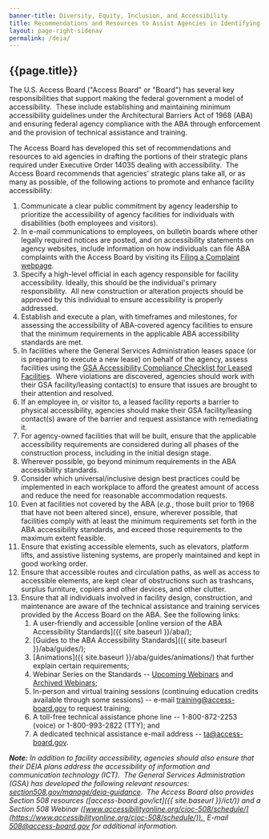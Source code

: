 ```yaml
---
banner-title: Diversity, Equity, Inclusion, and Accessibility
title: Recommendations and Resources to Assist Agencies in Identifying and Advancing Priorities for Facility Accessibility
layout: page-right-sidenav
permalink: /deia/
---
```


## {{page.title}}

The U.S. Access Board ("Access Board" or "Board") has several key responsibilities that support making the federal government a model of accessibility.  These include establishing and maintaining minimum accessibility guidelines under the Architectural Barriers Act of 1968 (ABA) and ensuring federal agency compliance with the ABA through enforcement and the provision of technical assistance and training.

The Access Board has developed this set of recommendations and resources to aid agencies in drafting the portions of their strategic plans required under Executive Order 14035 dealing with accessibility.  The Access Board recommends that agencies' strategic plans take all, or as many as possible, of the following actions to promote and enhance facility accessibility:

1. Communicate a clear public commitment by agency leadership to prioritize the accessibility of agency facilities for individuals with disabilities (both employees and visitors).
2. In e-mail communications to employees, on bulletin boards where other legally required notices are posted, and on accessibility statements on agency websites, include information on how individuals can file ABA complaints with the Access Board by visiting its [Filing a Complaint webpage](https://www.access-board.gov/enforcement/).
3. Specify a high-level official in each agency responsible for facility accessibility. Ideally, this should be the individual's primary responsibility.  All new construction or alteration projects should be approved by this individual to ensure accessibility is properly addressed.
4. Establish and execute a plan, with timeframes and milestones, for assessing the accessibility of ABA-covered agency facilities to ensure that the minimum requirements in the applicable ABA accessibility standards are met.
5. In facilities where the General Services Administration leases space (or is preparing to execute a new lease) on behalf of the agency, assess facilities using the [GSA Accessibility Compliance Checklist for Leased Facilities](https://www.gsa.gov/cdnstatic/ABAAS_Leasing_Checklist_FINAL_R2C15-e_0Z5RDZ-i34K-pR.pdf).  Where violations are discovered, agencies should work with their GSA facility/leasing contact(s) to ensure that issues are brought to their attention and resolved.
6. If an employee in, or visitor to, a leased facility reports a barrier to physical accessibility, agencies should make their GSA facility/leasing contact(s) aware of the barrier and request assistance with remediating it.
7. For agency-owned facilities that will be built, ensure that the applicable accessibility requirements are considered during all phases of the construction process, including in the initial design stage.
8. Wherever possible, go beyond minimum requirements in the ABA accessibility standards.
9. Consider which universal/inclusive design best practices could be implemented in each workplace to afford the greatest amount of access and reduce the need for reasonable accommodation requests.
10. Even at facilities not covered by the ABA (*e.g.*, those built prior to 1968 that have not been altered since), ensure, wherever possible, that facilities comply with at least the minimum requirements set forth in the ABA accessibility standards, and exceed those requirements to the maximum extent feasible.
11. Ensure that existing accessible elements, such as elevators, platform lifts, and assistive listening systems, are properly maintained and kept in good working order.
12. Ensure that accessible routes and circulation paths, as well as access to accessible elements, are kept clear of obstructions such as trashcans, surplus furniture, copiers and other devices, and other clutter.
13. Ensure that all individuals involved in facility design, construction, and maintenance are aware of the technical assistance and training services provided by the Access Board on the ABA. See the following links:
    1. A user-friendly and accessible [online version of the ABA Accessibility Standards]({{ site.baseurl }}/aba/);
    2. [Guides to the ABA Accessibility Standards]({{ site.baseurl }}/aba/guides/);
    3. [Animations]({{ site.baseurl }}/aba/guides/animations/) that further explain certain requirements;
    4. Webinar Series on the Standards -- [Upcoming Webinars](https://www.accessibilityonline.org/ao/schedule/) and [Archived Webinars](https://www.accessibilityonline.org/ao/archives/);
    5. In-person and virtual training sessions (continuing education credits available through some sessions) -- e-mail <training@access-board.gov> to request training;
    6. A toll-free technical assistance phone line -- 1-800-872-2253 (voice) or 1-800-993-2822 (TTY); and
    7. A dedicated technical assistance e-mail address -- <ta@access-board.gov>.

_**Note:** In addition to facility accessibility, agencies should also ensure that their DEIA plans address the accessibility of information and communication technology (ICT).  The General Services Administration (GSA) has developed the following relevant resources: [section508.gov/manage/deia-guidance](https://www.section508.gov/manage/deia-guidance).  The Access Board also provides Section 508 resources ([access-board.gov/ict]({{ site.baseurl }}/ict/)) and a Section 508 Webinar ([www.accessibilityonline.org/cioc-508/schedule/](https://www.accessibilityonline.org/cioc-508/schedule/)).  E-mail <508@access-board.gov> for additional information._
